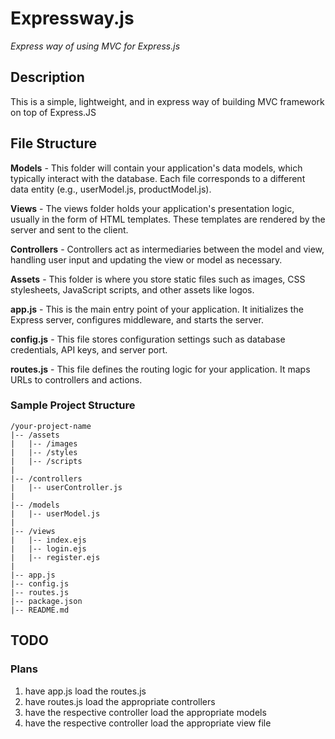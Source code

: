 # Expressway.js

_Express way of using MVC for Express.js_

## Description

This is a simple, lightweight, and in express way of building MVC framework on top of Express.JS

## File Structure

**Models** - This folder will contain your application's data models, which typically interact with the database. Each file corresponds to a different data entity (e.g., userModel.js, productModel.js).

**Views** - The views folder holds your application's presentation logic, usually in the form of HTML templates. These templates are rendered by the server and sent to the client.

**Controllers** - Controllers act as intermediaries between the model and view, handling user input and updating the view or model as necessary.

**Assets** - This folder is where you store static files such as images, CSS stylesheets, JavaScript scripts, and other assets like logos.

**app.js** - This is the main entry point of your application. It initializes the Express server, configures middleware, and starts the server.

**config.js** - This file stores configuration settings such as database credentials, API keys, and server port.

**routes.js** - This file defines the routing logic for your application. It maps URLs to controllers and actions.

### Sample Project Structure

```
/your-project-name
|-- /assets
|   |-- /images
|   |-- /styles
|   |-- /scripts
|
|-- /controllers
|   |-- userController.js
|
|-- /models
|   |-- userModel.js
|
|-- /views
|   |-- index.ejs
|   |-- login.ejs
|   |-- register.ejs
|
|-- app.js
|-- config.js
|-- routes.js
|-- package.json
|-- README.md
```

## TODO

### Plans

1. have app.js load the routes.js
2. have routes.js load the appropriate controllers
3. have the respective controller load the appropriate models
4. have the respective controller load the appropriate view file
